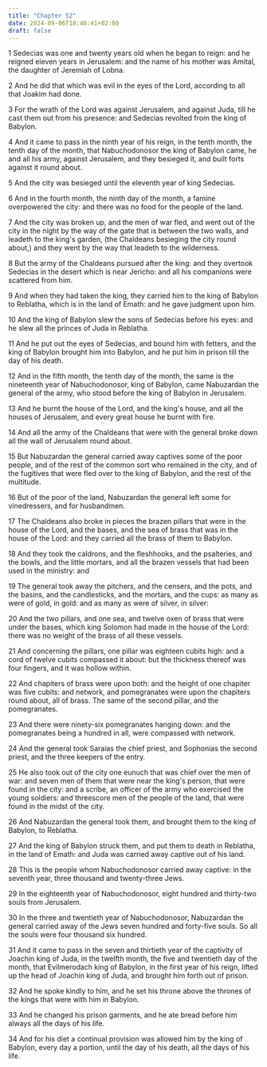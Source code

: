 ```yaml
---
title: "Chapter 52"
date: 2024-09-06T18:40:41+02:00
draft: false
---
```




1 Sedecias was one and twenty years old when he began to reign: and he reigned eleven years in Jerusalem: and the name of his mother was Amital, the daughter of Jeremiah of Lobna.

2 And he did that which was evil in the eyes of the Lord, according to all that Joakim had done.

3 For the wrath of the Lord was against Jerusalem, and against Juda, till he cast them out from his presence: and Sedecias revolted from the king of Babylon.

4 And it came to pass in the ninth year of his reign, in the tenth month, the tenth day of the month, that Nabuchodonosor the king of Babylon came, he and all his army, against Jerusalem, and they besieged it, and built forts against it round about.

5 And the city was besieged until the eleventh year of king Sedecias.

6 And in the fourth month, the ninth day of the month, a famine overpowered the city: and there was no food for the people of the land.

7 And the city was broken up, and the men of war fled, and went out of the city in the night by the way of the gate that is between the two walls, and leadeth to the king's garden, (the Chaldeans besieging the city round about,) and they went by the way that leadeth to the wilderness.

8 But the army of the Chaldeans pursued after the king: and they overtook Sedecias in the desert which is near Jericho: and all his companions were scattered from him.

9 And when they had taken the king, they carried him to the king of Babylon to Reblatha, which is in the land of Emath: and he gave judgment upon him.

10 And the king of Babylon slew the sons of Sedecias before his eyes: and he slew all the princes of Juda in Reblatha.

11 And he put out the eyes of Sedecias, and bound him with fetters, and the king of Babylon brought him into Babylon, and he put him in prison till the day of his death.

12 And in the fifth month, the tenth day of the month, the same is the nineteenth year of Nabuchodonosor, king of Babylon, came Nabuzardan the general of the army, who stood before the king of Babylon in Jerusalem.

13 And he burnt the house of the Lord, and the king's house, and all the houses of Jerusalem, and every great house he burnt with fire.

14 And all the army of the Chaldeans that were with the general broke down all the wall of Jerusalem round about.

15 But Nabuzardan the general carried away captives some of the poor people, and of the rest of the common sort who remained in the city, and of the fugitives that were fled over to the king of Babylon, and the rest of the multitude.

16 But of the poor of the land, Nabuzardan the general left some for vinedressers, and for husbandmen.

17 The Chaldeans also broke in pieces the brazen pillars that were in the house of the Lord, and the bases, and the sea of brass that was in the house of the Lord: and they carried all the brass of them to Babylon.

18 And they took the caldrons, and the fleshhooks, and the psalteries, and the bowls, and the little mortars, and all the brazen vessels that had been used in the ministry: and

19 The general took away the pitchers, and the censers, and the pots, and the basins, and the candlesticks, and the mortars, and the cups: as many as were of gold, in gold: and as many as were of silver, in silver:

20 And the two pillars, and one sea, and twelve oxen of brass that were under the bases, which king Solomon had made in the house of the Lord: there was no weight of the brass of all these vessels.

21 And concerning the pillars, one pillar was eighteen cubits high: and a cord of twelve cubits compassed it about: but the thickness thereof was four fingers, and it was hollow within.

22 And chapiters of brass were upon both: and the height of one chapiter was five cubits: and network, and pomegranates were upon the chapiters round about, all of brass. The same of the second pillar, and the pomegranates.

23 And there were ninety-six pomegranates hanging down: and the pomegranates being a hundred in all, were compassed with network.

24 And the general took Saraias the chief priest, and Sophonias the second priest, and the three keepers of the entry.

25 He also took out of the city one eunuch that was chief over the men of war: and seven men of them that were near the king's person, that were found in the city: and a scribe, an officer of the army who exercised the young soldiers: and threescore men of the people of the land, that were found in the midst of the city.

26 And Nabuzardan the general took them, and brought them to the king of Babylon, to Reblatha.

27 And the king of Babylon struck them, and put them to death in Reblatha, in the land of Emath: and Juda was carried away captive out of his land.

28 This is the people whom Nabuchodonosor carried away captive: in the seventh year, three thousand and twenty-three Jews.

29 In the eighteenth year of Nabuchodonosor, eight hundred and thirty-two souls from Jerusalem.

30 In the three and twentieth year of Nabuchodonosor, Nabuzardan the general carried away of the Jews seven hundred and forty-five souls. So all the souls were four thousand six hundred.

31 And it came to pass in the seven and thirtieth year of the captivity of Joachin king of Juda, in the twelfth month, the five and twentieth day of the month, that Evilmerodach king of Babylon, in the first year of his reign, lifted up the head of Joachin king of Juda, and brought him forth out of prison.

32 And he spoke kindly to him, and he set his throne above the thrones of the kings that were with him in Babylon.

33 And he changed his prison garments, and he ate bread before him always all the days of his life.

34 And for his diet a continual provision was allowed him by the king of Babylon, every day a portion, until the day of his death, all the days of his life.

